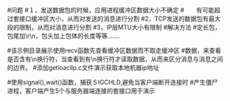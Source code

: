 #问题
#１，发送数据包的时候，应用进程缓冲区数据大小不确定
#　　有可能超过套接口缓冲区大小，从而对发送的消息进行分割
#2，TCP发送的数据包有最大段的限制，从而对消息进行分割
#3，IP层MTU大小有限制
#解决方法
#定长包，包尾加\r\n，包头加上包体的长度等等.......

#该示例目录展示使用recv函数先查看缓冲区数据而不取走缓冲区
#数据，来查看是否含有\n换行符，当查看到有\n换行符才读取数据，从而来区分消息与消息之间的边界。
#添加getloaclIp.c文件演示获取本地机器ip地址

#使用signal(),wait()函数，捕获ＳIGCHLD,避免当客户端断开连接时
#产生僵尸进程，客户端产生5个与服务器端连接的套接口用于演示